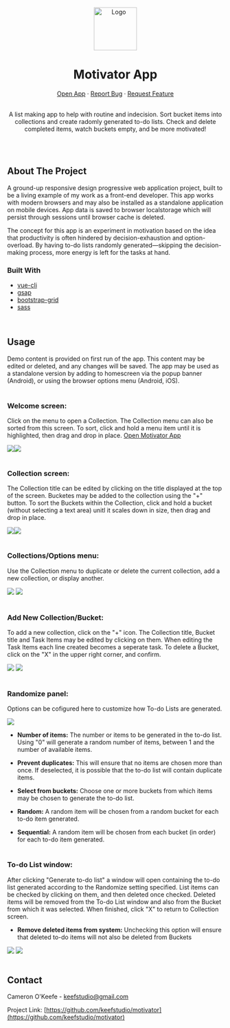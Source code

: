 <!-- PROJECT LOGO -->
<br />
<p align="center">
  <a href="https://github.com/keefstudio/motivator">
    <img src="icons/checkmark-icon.png" alt="Logo" width="100" height="100">
  </a>

  <h1 align="center">Motivator App</h1>

  <p align="center"><a href="https://motivator-app.keefstudio.com">Open App</a>
    ·
    <a href="https://github.com/keefstudio/motivator/issues">Report Bug</a>
    ·
    <a href="https://github.com/keefstudio/motivator/issues">Request Feature</a>
    <br />
    <br />
    </p>

  <p align="center">
    A list making app to help with routine and indecision.
    Sort bucket items into collections and create radomly
    generated to-do lists. Check and delete completed items, watch buckets empty, and be more motivated!
    <br />
    <br />
    
  </p>
</p>
<br />

<!-- ABOUT THE PROJECT -->
## About The Project

A ground-up responsive design progressive web application project, built to be a living example of my work as a front-end developer. This app works with modern browsers and may also be installed as a standalone application on mobile devices. App data is saved to browser localstorage which will persist through sessions until browser cache is deleted.

The concept for this app is an experiment in motivation based on the idea that productivity is often hindered by decision-exhaustion and option-overload. By having to-do lists randomly generated&mdash;skipping the decision-making process, more energy is left for the tasks at hand.
<br />

### Built With
* [vue-cli](https://cli.vuejs.org/)
* [gsap](https://greensock.com/gsap/)
* [bootstrap-grid](https://www.npmjs.com/package/bootstrap-4-grid)
* [sass](https://sass-lang.com/)
<br />

<!-- USAGE EXAMPLES -->
## Usage
Demo content is provided on first run of the app. This content may be edited or deleted, and any changes will be saved. The app may be used as a standalone version by adding to homescreen via the popup banner (Android), or using the browser options menu (Android, iOS).
<br /><br />

### Welcome screen:
Click on the menu to open a Collection. The Collection menu can also be sorted from this screen. To sort, click and hold a menu item until it is highlighted, then drag and drop in place.  <a href="https://motivator-app.keefstudio.com" target="_blank">Open Motivator App</a>

<img src="screenshots/1.00-desktop-welcome.jpg"><img src="screenshots/1.01-desktop-welcome-sort.jpg">
<br /><br />

### Collection screen:
The Collection title can be edited by clicking on the title displayed at the top of the screen. Bucketes may be added to the collection using the "+" button. To sort the Buckets within the Collection, click and hold a bucket (without selecting a text area) unitl it scales down in size, then drag and drop in place.

<img src="screenshots/1.03-desktop-collection.jpg"><img src="screenshots/1.06-desktop-bucket-sort.jpg">
<br /><br />

### Collections/Options menu:
Use the Collection menu to duplicate or delete the current collection, add a new collection, or display another.

<img src="screenshots/1.04-desktop-collection-menu.jpg"> <img src="screenshots/1.05-dektop-collection-options.jpg">
<br /><br />

### Add New Collection/Bucket:
To add a new collection, click on the "+" icon. The Collection title, Bucket title and Task Items may be edited by clicking on them. When editing the Task Items each line created becomes a seperate task. To delete a Bucket, click on the "X" in the upper right corner, and confirm.

<img src="screenshots/1.07-desktop-collection-new.jpg">
<img src="screenshots/1.08-desktop-bucket-new.jpg">
<br /><br />

### Randomize panel:
Options can be cofigured here to customize how To-do Lists are generated.

<img src="screenshots/1.09-desktop-randomize.jpg">

* **Number of items:** The number or items to be generated in the to-do list. Using "0" will generate a random number of items, between 1 and the number of available items.

* **Prevent duplicates:** This will ensure that no items are chosen more than once. If deselected, it is possible that the to-do list will contain duplicate items.

* **Select from buckets:** Choose one or more buckets from which items may be chosen to generate the to-do list.

* **Random:** A random item will be chosen from a random bucket for each to-do item generated.

* **Sequential:** A random item will be chosen from each bucket (in order) for each to-do item generated.
<br /><br />

### To-do List window:
After clicking "Generate to-do list" a window will open containing the to-do list generated according to the Randomize setting specified. List items can be checked by clicking on them, and then deleted once checked. Deleted items will be removed from the To-do List window and also from the Bucket from which it was selected. When finished, click "X" to return to Collection screen.

* **Remove deleted items from system:** Unchecking this option will ensure that deleted to-do items will not also be deleted from Buckets

<img src="screenshots/1.11-desktop-todo-checked.jpg">
<img src="screenshots/1.12-dektop-item-deleted.jpg"> 
<br /><br />


<!-- CONTACT -->
## Contact

Cameron O'Keefe - keefstudio@gmail.com

Project Link: [https://github.com/keefstudio/motivator](https://github.com/keefstudio/motivator)
